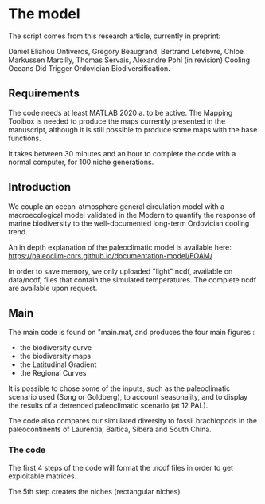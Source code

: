 # The model

The script comes from this research article, currently in preprint:

Daniel Eliahou Ontiveros, Gregory Beaugrand, Bertrand Lefebvre, Chloe Markussen Marcilly, Thomas Servais, Alexandre Pohl (in revision)
Cooling Oceans Did Trigger Ordovician Biodiversification.

## Requirements

The code needs at least MATLAB 2020 a. to be active. The Mapping Toolbox is needed to produce the maps currently presented in the manuscript, although it is still possible to produce some maps with the base functions.

It takes between 30 minutes and an hour to complete the code with a normal computer, for 100 niche generations.

## Introduction

We couple an ocean-atmosphere general circulation model with a macroecological model validated in the Modern to quantify the response of marine biodiversity to the well-documented long-term Ordovician cooling trend.

An in depth explanation of the paleoclimatic model is available here:
https://paleoclim-cnrs.github.io/documentation-model/FOAM/

In order to save memory, we only uploaded "light" ncdf, available on data/ncdf, files that contain the simulated temperatures. The complete ncdf are available upon request.

## Main

The main code is found on "main.mat, and produces the four main figures :
- the biodiversity curve
- the biodiversity maps
- the Latitudinal Gradient
- the Regional Curves

It is possible to chose some of the inputs, such as the paleoclimatic scenario used (Song or Goldberg),
to account seasonality, and to display the results of a detrended paleoclimatic scenario (at 12 PAL).

The code also compares our simulated diversity to fossil brachiopods in the paleocontinents of Laurentia, Baltica,
Sibera and South China.

### The code

The first 4 steps of the code will format the .ncdf files in order to get exploitable matrices.

The 5th step creates the niches (rectangular niches).


